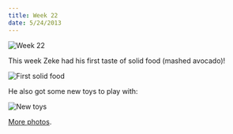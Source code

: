 ```yaml
---
title: Week 22
date: 5/24/2013
---
```


![Week 22](https://lh4.googleusercontent.com/-gvDi4bo5Z9c/UaA8dGxp1PI/AAAAAAAAMxY/ryJ5Yy4XhMo/w715-h716-no/Zeek+Week+22+Graphic.jpg)

This week Zeke had his first taste of solid food (mashed avocado)!

![First solid food](https://lh6.googleusercontent.com/-5IBpFdUOtWA/UaA8d1vUrCI/AAAAAAAAMxg/UCtV5fIpwsc/w1077-h716-no/DSC_0533.JPG)

He also got some new toys to play with:

![New toys](https://lh5.googleusercontent.com/-z_AORcJoJLI/UaA_GO6ubuI/AAAAAAAAMx0/5JEaG3aFIfE/w1077-h716-no/DSC_0572.JPG)

[More photos](https://plus.google.com/photos/109995794392976695103/albums/5881767539592489057).
